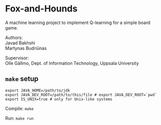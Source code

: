 Fox-and-Hounds
==============

A machine learning project to implement Q-learning for a simple board game.

Authors:  
Javad Bakhshi  
Martynas Budriūnas

Supervisor:  
Olle Gällmo, Dept. of Information Technology, Uppsala University

`make` setup
------------
    export JAVA_HOME=/path/to/jdk
    export JAVA_DEV_ROOT=/path/to/this/file # export JAVA_DEV_ROOT=`pwd`
    export IS_UNIX=true # only for Unix-like systems

Compile: `make`

Run: `make run`
